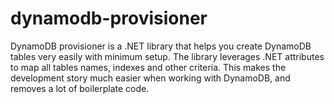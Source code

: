 # dynamodb-provisioner
DynamoDB provisioner is a .NET library that helps you create DynamoDB tables very easily with minimum setup.
The library leverages .NET attributes to map all tables names, indexes and other criteria.
This makes the development story much easier when working with DynamoDB, and removes a lot of boilerplate code.
